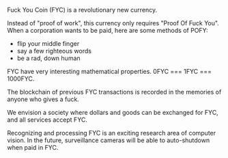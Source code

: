 Fuck You Coin (FYC) is a revolutionary new currency.

Instead of "proof of work", this currency only requires "Proof Of Fuck You". When a corporation wants to be paid, here are some methods of POFY:
* flip your middle finger
* say a few righteous words
* be a rad, down human

FYC have very interesting mathematical properties. 0FYC === 1FYC === 1000FYC.

The blockchain of previous FYC transactions is recorded in the memories of anyone who gives a fuck.

We envision a society where dollars and goods can be exchanged for FYC, and all services accept FYC.

Recognizing and processing FYC is an exciting research area of computer vision. In the future, surveillance cameras will be able to auto-shutdown when paid in FYC.
